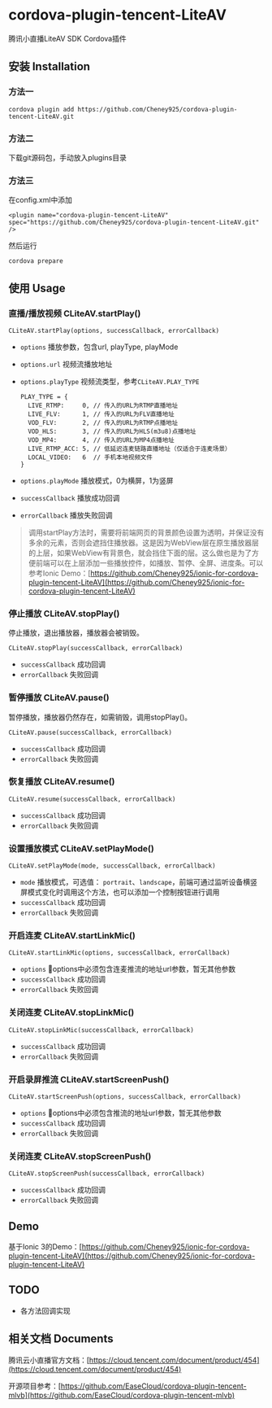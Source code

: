 # cordova-plugin-tencent-LiteAV
腾讯小直播LiteAV SDK Cordova插件

## 安装 Installation
### 方法一
`cordova plugin add https://github.com/Cheney925/cordova-plugin-tencent-LiteAV.git`
### 方法二
下载git源码包，手动放入plugins目录
### 方法三
在config.xml中添加

`<plugin name="cordova-plugin-tencent-LiteAV" spec="https://github.com/Cheney925/cordova-plugin-tencent-LiteAV.git" />`

然后运行

`cordova prepare`

## 使用 Usage
### 直播/播放视频 CLiteAV.startPlay()

`CLiteAV.startPlay(options, successCallback, errorCallback)`

* `options` 播放参数，包含url, playType, playMode
* `options.url` 视频流播放地址
* `options.playType` 视频流类型，参考`CLiteAV.PLAY_TYPE`

	```
	PLAY_TYPE = {
	  LIVE_RTMP:     0, // 传入的URL为RTMP直播地址
	  LIVE_FLV:      1, // 传入的URL为FLV直播地址
	  VOD_FLV:       2, // 传入的URL为RTMP点播地址
	  VOD_HLS:       3, // 传入的URL为HLS(m3u8)点播地址
	  VOD_MP4:       4, // 传入的URL为MP4点播地址
	  LIVE_RTMP_ACC: 5, // 低延迟连麦链路直播地址（仅适合于连麦场景）
	  LOCAL_VIDEO:   6  // 手机本地视频文件
	}
	```
* `options.playMode` 播放模式，0为横屏，1为竖屏
* `successCallback` 播放成功回调
* `errorCallback` 播放失败回调

> 调用startPlay方法时，需要将前端网页的背景颜色设置为透明，并保证没有多余的元素，否则会遮挡住播放器。这是因为WebView层在原生播放器层的上层，如果WebView有背景色，就会挡住下面的层。这么做也是为了方便前端可以在上层添加一些播放控件，如播放、暂停、全屏、进度条。可以参考Ionic Demo：[https://github.com/Cheney925/ionic-for-cordova-plugin-tencent-LiteAV](https://github.com/Cheney925/ionic-for-cordova-plugin-tencent-LiteAV)

### 停止播放 CLiteAV.stopPlay()

停止播放，退出播放器，播放器会被销毁。

`CLiteAV.stopPlay(successCallback, errorCallback)`

* `successCallback` 成功回调
* `errorCallback` 失败回调

### 暂停播放 CLiteAV.pause()

暂停播放，播放器仍然存在，如需销毁，调用stopPlay()。

`CLiteAV.pause(successCallback, errorCallback)`

* `successCallback` 成功回调
* `errorCallback` 失败回调

### 恢复播放 CLiteAV.resume()

`CLiteAV.resume(successCallback, errorCallback)`

* `successCallback` 成功回调
* `errorCallback` 失败回调

### 设置播放模式 CLiteAV.setPlayMode()

`CLiteAV.setPlayMode(mode, successCallback, errorCallback)`

* `mode` 播放模式，可选值： `portrait`、`landscape`，前端可通过监听设备横竖屏模式变化时调用这个方法，也可以添加一个控制按钮进行调用
* `successCallback` 成功回调 
* `errorCallback` 失败回调

### 开启连麦 CLiteAV.startLinkMic()
`CLiteAV.startLinkMic(options, successCallback, errorCallback)`

* `options` options中必须包含连麦推流的地址url参数，暂无其他参数
* `successCallback` 成功回调 
* `errorCallback` 失败回调

### 关闭连麦 CLiteAV.stopLinkMic()
`CLiteAV.stopLinkMic(successCallback, errorCallback)`

* `successCallback` 成功回调 
* `errorCallback` 失败回调

### 开启录屏推流 CLiteAV.startScreenPush()
`CLiteAV.startScreenPush(options, successCallback, errorCallback)`

* `options` options中必须包含推流的地址url参数，暂无其他参数
* `successCallback` 成功回调 
* `errorCallback` 失败回调

### 关闭连麦 CLiteAV.stopScreenPush()
`CLiteAV.stopScreenPush(successCallback, errorCallback)`

* `successCallback` 成功回调
* `errorCallback` 失败回调

## Demo
基于Ionic 3的Demo：[https://github.com/Cheney925/ionic-for-cordova-plugin-tencent-LiteAV](https://github.com/Cheney925/ionic-for-cordova-plugin-tencent-LiteAV)

## TODO
* 各方法回调实现

## 相关文档 Documents
腾讯云小直播官方文档：[https://cloud.tencent.com/document/product/454](https://cloud.tencent.com/document/product/454)

开源项目参考：[https://github.com/EaseCloud/cordova-plugin-tencent-mlvb](https://github.com/EaseCloud/cordova-plugin-tencent-mlvb)
